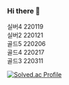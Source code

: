 ### Hi there 👋  
실버4 220119  
실버2 220121  
골드5 220206  
골드4 220217  
골드3 220311  

[![Solved.ac Profile](http://mazassumnida.wtf/api/v2/generate_badge?boj=jongsun1993)](https://solved.ac/jongsun1993/)

<!--
**PJSliable/PJSliable** is a ✨ _special_ ✨ repository because its `README.md` (this file) appears on your GitHub profile.

Here are some ideas to get you started:

- 🔭 I’m currently working on ...
- 🌱 I’m currently learning ...
- 👯 I’m looking to collaborate on ...
- 🤔 I’m looking for help with ...
- 💬 Ask me about ...
- 📫 How to reach me: ...
- 😄 Pronouns: ...
- ⚡ Fun fact: ...
-->

